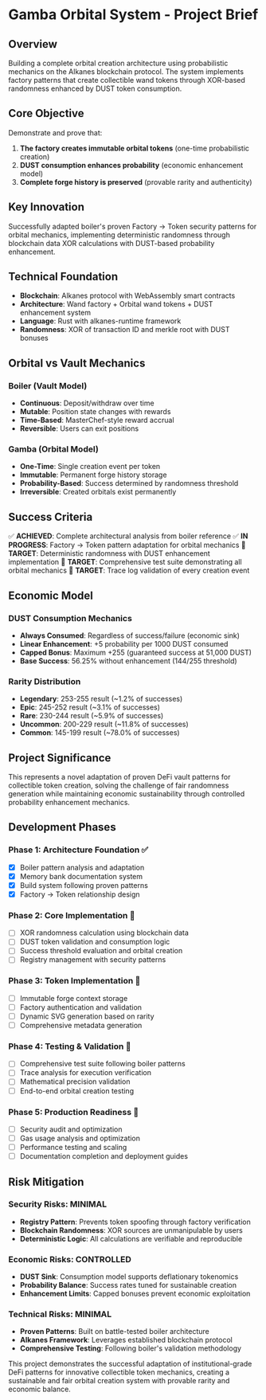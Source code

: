 # Gamba Orbital System - Project Brief

## Overview
Building a complete orbital creation architecture using probabilistic mechanics on the Alkanes blockchain protocol. The system implements factory patterns that create collectible wand tokens through XOR-based randomness enhanced by DUST token consumption.

## Core Objective
Demonstrate and prove that:
1. **The factory creates immutable orbital tokens** (one-time probabilistic creation)
2. **DUST consumption enhances probability** (economic enhancement model)  
3. **Complete forge history is preserved** (provable rarity and authenticity)

## Key Innovation
Successfully adapted boiler's proven Factory → Token security patterns for orbital mechanics, implementing deterministic randomness through blockchain data XOR calculations with DUST-based probability enhancement.

## Technical Foundation
- **Blockchain**: Alkanes protocol with WebAssembly smart contracts
- **Architecture**: Wand factory + Orbital wand tokens + DUST enhancement system
- **Language**: Rust with alkanes-runtime framework
- **Randomness**: XOR of transaction ID and merkle root with DUST bonuses

## Orbital vs Vault Mechanics

### Boiler (Vault Model)
- **Continuous**: Deposit/withdraw over time
- **Mutable**: Position state changes with rewards
- **Time-Based**: MasterChef-style reward accrual
- **Reversible**: Users can exit positions

### Gamba (Orbital Model)  
- **One-Time**: Single creation event per token
- **Immutable**: Permanent forge history storage
- **Probability-Based**: Success determined by randomness threshold
- **Irreversible**: Created orbitals exist permanently

## Success Criteria
✅ **ACHIEVED**: Complete architectural analysis from boiler reference
✅ **IN PROGRESS**: Factory → Token pattern adaptation for orbital mechanics
🎯 **TARGET**: Deterministic randomness with DUST enhancement implementation
🎯 **TARGET**: Comprehensive test suite demonstrating all orbital mechanics
🎯 **TARGET**: Trace log validation of every creation event

## Economic Model

### DUST Consumption Mechanics
- **Always Consumed**: Regardless of success/failure (economic sink)
- **Linear Enhancement**: +5 probability per 1000 DUST consumed
- **Capped Bonus**: Maximum +255 (guaranteed success at 51,000 DUST)
- **Base Success**: 56.25% without enhancement (144/255 threshold)

### Rarity Distribution
- **Legendary**: 253-255 result (~1.2% of successes)
- **Epic**: 245-252 result (~3.1% of successes)
- **Rare**: 230-244 result (~5.9% of successes)  
- **Uncommon**: 200-229 result (~11.8% of successes)
- **Common**: 145-199 result (~78.0% of successes)

## Project Significance
This represents a novel adaptation of proven DeFi vault patterns for collectible token creation, solving the challenge of fair randomness generation while maintaining economic sustainability through controlled probability enhancement mechanics.

## Development Phases

### Phase 1: Architecture Foundation ✅
- [x] Boiler pattern analysis and adaptation
- [x] Memory bank documentation system
- [x] Build system following proven patterns
- [x] Factory → Token relationship design

### Phase 2: Core Implementation 🎯
- [ ] XOR randomness calculation using blockchain data
- [ ] DUST token validation and consumption logic
- [ ] Success threshold evaluation and orbital creation
- [ ] Registry management with security patterns

### Phase 3: Token Implementation 🎯
- [ ] Immutable forge context storage
- [ ] Factory authentication and validation
- [ ] Dynamic SVG generation based on rarity
- [ ] Comprehensive metadata generation

### Phase 4: Testing & Validation 🎯
- [ ] Comprehensive test suite following boiler patterns
- [ ] Trace analysis for execution verification
- [ ] Mathematical precision validation
- [ ] End-to-end orbital creation testing

### Phase 5: Production Readiness 🎯
- [ ] Security audit and optimization
- [ ] Gas usage analysis and optimization
- [ ] Performance testing and scaling
- [ ] Documentation completion and deployment guides

## Risk Mitigation

### Security Risks: MINIMAL
- **Registry Pattern**: Prevents token spoofing through factory verification
- **Blockchain Randomness**: XOR sources are unmanipulable by users
- **Deterministic Logic**: All calculations are verifiable and reproducible

### Economic Risks: CONTROLLED  
- **DUST Sink**: Consumption model supports deflationary tokenomics
- **Probability Balance**: Success rates tuned for sustainable creation
- **Enhancement Limits**: Capped bonuses prevent economic exploitation

### Technical Risks: MINIMAL
- **Proven Patterns**: Built on battle-tested boiler architecture
- **Alkanes Framework**: Leverages established blockchain protocol
- **Comprehensive Testing**: Following boiler's validation methodology

This project demonstrates the successful adaptation of institutional-grade DeFi patterns for innovative collectible token mechanics, creating a sustainable and fair orbital creation system with provable rarity and economic balance.